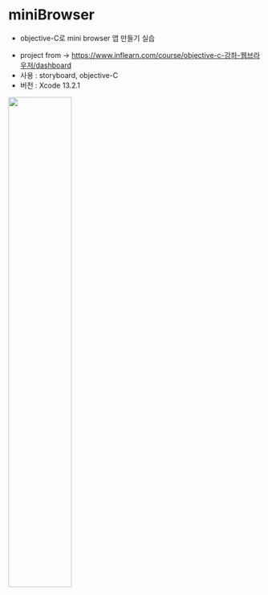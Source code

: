 # miniBrowser 
- objective-C로 mini browser 앱 만들기 실습

+ project from -> https://www.inflearn.com/course/objective-c-강좌-웹브라우저/dashboard
+ 사용 : storyboard, objective-C
+ 버전 : Xcode 13.2.1

<img width ="50%" src = "https://user-images.githubusercontent.com/94026712/149740318-0c83ee54-26fe-4d7c-9bd3-c26273afbb11.png">
